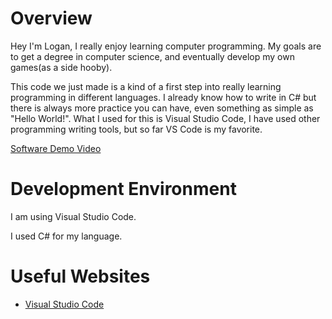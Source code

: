 # Overview

Hey I'm Logan, I really enjoy learning computer programming. My goals are to get a degree in computer science, and eventually develop my own games(as a side hooby).

This code we just made is a kind of a first step into really learning programming in different languages. I already know how to write in C# but there is always more practice you can have, even something as simple as "Hello World!".
What I used for this is Visual Studio Code, I have used other programming writing tools, but so far VS Code is my favorite.

[Software Demo Video]([http://youtube.link.goes.here](https://youtu.be/C0M2l__4yaY))

# Development Environment

I am using Visual Studio Code.

I used C# for my language.

# Useful Websites

* [Visual Studio Code]([http://url.link.goes.here](https://code.visualstudio.com/docs/csharp/get-started)https://code.visualstudio.com/docs/csharp/get-started)
